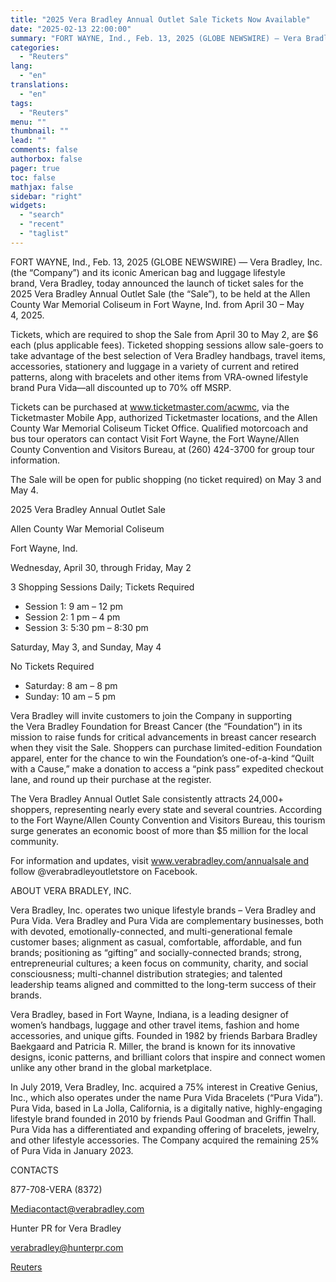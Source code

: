```yaml
---
title: "2025 Vera Bradley Annual Outlet Sale Tickets Now Available"
date: "2025-02-13 22:00:00"
summary: "FORT WAYNE, Ind., Feb. 13, 2025 (GLOBE NEWSWIRE) — Vera Bradley, Inc. (the “Company”) and its iconic American bag and luggage lifestyle brand, Vera Bradley, today announced the launch of ticket sales for the 2025 Vera Bradley Annual Outlet Sale (the “Sale”), to be held at the Allen County War..."
categories:
  - "Reuters"
lang:
  - "en"
translations:
  - "en"
tags:
  - "Reuters"
menu: ""
thumbnail: ""
lead: ""
comments: false
authorbox: false
pager: true
toc: false
mathjax: false
sidebar: "right"
widgets:
  - "search"
  - "recent"
  - "taglist"
---
```


FORT WAYNE, Ind., Feb. 13, 2025 (GLOBE NEWSWIRE) — Vera Bradley, Inc. (the “Company”) and its iconic American bag and luggage lifestyle brand, Vera Bradley, today announced the launch of ticket sales for the 2025 Vera Bradley Annual Outlet Sale (the “Sale”), to be held at the Allen County War Memorial Coliseum in Fort Wayne, Ind. from April 30 – May 4, 2025.

Tickets, which are required to shop the Sale from April 30 to May 2, are $6 each (plus applicable fees). Ticketed shopping sessions allow sale-goers to take advantage of the best selection of Vera Bradley handbags, travel items, accessories, stationery and luggage in a variety of current and retired patterns, along with bracelets and other items from VRA-owned lifestyle brand Pura Vida—all discounted up to 70% off MSRP.

Tickets can be purchased at www.ticketmaster.com/acwmc, via the Ticketmaster Mobile App, authorized Ticketmaster locations, and the Allen County War Memorial Coliseum Ticket Office. Qualified motorcoach and bus tour operators can contact Visit Fort Wayne, the Fort Wayne/Allen County Convention and Visitors Bureau, at (260) 424-3700 for group tour information.

The Sale will be open for public shopping (no ticket required) on May 3 and May 4.

2025 Vera Bradley Annual Outlet Sale

Allen County War Memorial Coliseum

Fort Wayne, Ind.

Wednesday, April 30, through Friday, May 2

3 Shopping Sessions Daily; Tickets Required

* Session 1: 9 am – 12 pm
* Session 2: 1 pm – 4 pm
* Session 3: 5:30 pm – 8:30 pm

Saturday, May 3, and Sunday, May 4

No Tickets Required

* Saturday: 8 am – 8 pm
* Sunday: 10 am – 5 pm

Vera Bradley will invite customers to join the Company in supporting the Vera Bradley Foundation for Breast Cancer (the “Foundation”) in its mission to raise funds for critical advancements in breast cancer research when they visit the Sale. Shoppers can purchase limited-edition Foundation apparel, enter for the chance to win the Foundation’s one-of-a-kind “Quilt with a Cause,” make a donation to access a “pink pass” expedited checkout lane, and round up their purchase at the register.

The Vera Bradley Annual Outlet Sale consistently attracts 24,000+ shoppers, representing nearly every state and several countries. According to the Fort Wayne/Allen County Convention and Visitors Bureau, this tourism surge generates an economic boost of more than $5 million for the local community.

For information and updates, visit www.verabradley.com/annualsale and follow @verabradleyoutletstore on Facebook.

ABOUT VERA BRADLEY, INC.

Vera Bradley, Inc. operates two unique lifestyle brands – Vera Bradley and Pura Vida. Vera Bradley and Pura Vida are complementary businesses, both with devoted, emotionally-connected, and multi-generational female customer bases; alignment as casual, comfortable, affordable, and fun brands; positioning as “gifting” and socially-connected brands; strong, entrepreneurial cultures; a keen focus on community, charity, and social consciousness; multi-channel distribution strategies; and talented leadership teams aligned and committed to the long-term success of their brands.

Vera Bradley, based in Fort Wayne, Indiana, is a leading designer of women’s handbags, luggage and other travel items, fashion and home accessories, and unique gifts. Founded in 1982 by friends Barbara Bradley Baekgaard and Patricia R. Miller, the brand is known for its innovative designs, iconic patterns, and brilliant colors that inspire and connect women unlike any other brand in the global marketplace.

In July 2019, Vera Bradley, Inc. acquired a 75% interest in Creative Genius, Inc., which also operates under the name Pura Vida Bracelets (“Pura Vida”). Pura Vida, based in La Jolla, California, is a digitally native, highly-engaging lifestyle brand founded in 2010 by friends Paul Goodman and Griffin Thall. Pura Vida has a differentiated and expanding offering of bracelets, jewelry, and other lifestyle accessories. The Company acquired the remaining 25% of Pura Vida in January 2023.

CONTACTS

877-708-VERA (8372)

Mediacontact@verabradley.com

Hunter PR for Vera Bradley

verabradley@hunterpr.com

[Reuters](https://www.tradingview.com/news/reuters.com,2025-02-13:newsml_GNX8MYltw:0-2025-vera-bradley-annual-outlet-sale-tickets-now-available/)
